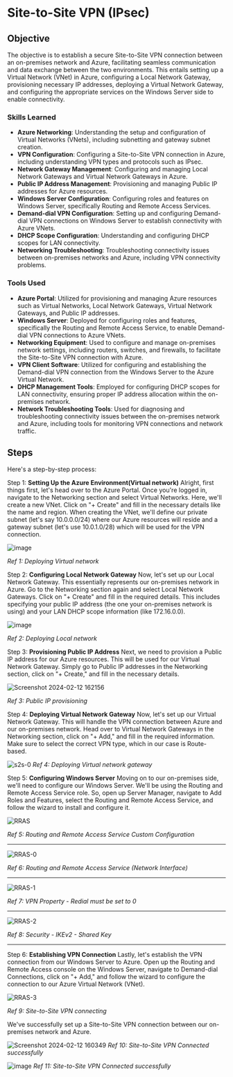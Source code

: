 # Site-to-Site VPN (IPsec)

## Objective

The objective is to establish a secure Site-to-Site VPN connection between an on-premises network and Azure, facilitating seamless communication and data exchange between the two environments. This entails setting up a Virtual Network (VNet) in Azure, configuring a Local Network Gateway, provisioning necessary IP addresses, deploying a Virtual Network Gateway, and configuring the appropriate services on the Windows Server side to enable connectivity.

### Skills Learned

- **Azure Networking**: Understanding the setup and configuration of Virtual Networks (VNets), including subnetting and gateway subnet creation.
- **VPN Configuration**: Configuring a Site-to-Site VPN connection in Azure, including understanding VPN types and protocols such as IPsec.
- **Network Gateway Management**: Configuring and managing Local Network Gateways and Virtual Network Gateways in Azure.
- **Public IP Address Management**: Provisioning and managing Public IP addresses for Azure resources.
- **Windows Server Configuration**: Configuring roles and features on Windows Server, specifically Routing and Remote Access Services.
- **Demand-dial VPN Configuration**: Setting up and configuring Demand-dial VPN connections on Windows Server to establish connectivity with Azure VNets.
- **DHCP Scope Configuration**: Understanding and configuring DHCP scopes for LAN connectivity.
- **Networking Troubleshooting**: Troubleshooting connectivity issues between on-premises networks and Azure, including VPN connectivity problems.

### Tools Used

- **Azure Portal**: Utilized for provisioning and managing Azure resources such as Virtual Networks, Local Network Gateways, Virtual Network Gateways, and Public IP addresses.
- **Windows Server**: Deployed for configuring roles and features, specifically the Routing and Remote Access Service, to enable Demand-dial VPN connections to Azure VNets.
- **Networking Equipment**: Used to configure and manage on-premises network settings, including routers, switches, and firewalls, to facilitate the Site-to-Site VPN connection with Azure.
- **VPN Client Software**: Utilized for configuring and establishing the Demand-dial VPN connection from the Windows Server to the Azure Virtual Network.
- **DHCP Management Tools**: Employed for configuring DHCP scopes for LAN connectivity, ensuring proper IP address allocation within the on-premises network.
- **Network Troubleshooting Tools**: Used for diagnosing and troubleshooting connectivity issues between the on-premises network and Azure, including tools for monitoring VPN connections and network traffic.

## Steps

Here's a step-by-step process:

Step 1: **Setting Up the Azure Environment(Virtual network)**
Alright, first things first, let's head over to the Azure Portal. Once you're logged in, navigate to the Networking section and select Virtual Networks. Here, we'll create a new VNet. Click on "+ Create" and fill in the necessary details like the name and region. When creating the VNet, we'll define our private subnet (let's say 10.0.0.0/24) where our Azure resources will reside and a gateway subnet (let's use 10.0.1.0/28) which will be used for the VPN connection.


![image](https://github.com/rasheedjimoh/S2SVPN/assets/157264080/0be2751e-fb34-433f-861a-9d1130c34309)

*Ref 1: Deploying Virtual network*


Step 2: **Configuring Local Network Gateway**
Now, let's set up our Local Network Gateway. This essentially represents our on-premises network in Azure. Go to the Networking section again and select Local Network Gateways. Click on "+ Create" and fill in the required details. This includes specifying your public IP address (the one your on-premises network is using) and your LAN DHCP scope information (like 172.16.0.0).

![image](https://github.com/rasheedjimoh/S2SVPN/assets/157264080/2bb293b7-3039-4c7c-8d5f-4ebec6f11d77)

*Ref 2: Deploying Local network*

Step 3: **Provisioning Public IP Address**
Next, we need to provision a Public IP address for our Azure resources. This will be used for our Virtual Network Gateway. Simply go to Public IP addresses in the Networking section, click on "+ Create," and fill in the necessary details.

![Screenshot 2024-02-12 162156](https://github.com/rasheedjimoh/S2SVPN/assets/157264080/96f6dcea-10af-48bd-bc1b-6b98cdb14155)

*Ref 3: Public IP provisioning*

Step 4: **Deploying Virtual Network Gateway**
Now, let's set up our Virtual Network Gateway. This will handle the VPN connection between Azure and our on-premises network. Head over to Virtual Network Gateways in the Networking section, click on "+ Add," and fill in the required information. Make sure to select the correct VPN type, which in our case is Route-based.

![s2s-0](https://github.com/rasheedjimoh/S2SVPN/assets/157264080/72f47ba1-d4ad-4f04-9aaf-120b16e7ecdd)
*Ref 4: Deploying Virtual network gateway*

Step 5: **Configuring Windows Server**
Moving on to our on-premises side, we'll need to configure our Windows Server. We'll be using the Routing and Remote Access Service role. So, open up Server Manager, navigate to Add Roles and Features, select the Routing and Remote Access Service, and follow the wizard to install and configure it.

![RRAS](https://github.com/rasheedjimoh/S2SVPN/assets/157264080/e8dc75a6-ee86-4f07-acbe-090f43213b8d)

*Ref 5: Routing and Remote Access Service Custom Configuration*

-----

![RRAS-0](https://github.com/rasheedjimoh/S2SVPN/assets/157264080/7dc2c9bc-bbe2-42f7-bca2-64ee73e8015c)

*Ref 6: Routing and Remote Access Service (Network Interface)*

-----

![RRAS-1](https://github.com/rasheedjimoh/S2SVPN/assets/157264080/89ab6276-9f19-4e14-b919-6546244406bf)

*Ref 7: VPN Property - Redial must be set to 0*

-----

![RRAS-2](https://github.com/rasheedjimoh/S2SVPN/assets/157264080/d5888773-a6aa-47f3-92aa-4b8c7ae5f098)

*Ref 8: Security - IKEv2 - Shared Key*

-----


Step 6: **Establishing VPN Connection**
Lastly, let's establish the VPN connection from our Windows Server to Azure. Open up the Routing and Remote Access console on the Windows Server, navigate to Demand-dial Connections, click on "+ Add," and follow the wizard to configure the connection to our Azure Virtual Network (VNet).

![RRAS-3](https://github.com/rasheedjimoh/S2SVPN/assets/157264080/097120c0-1ca0-40d8-ae3a-5916fdc12b89)

*Ref 9: Site-to-Site VPN connecting*

We've successfully set up a Site-to-Site VPN connection between our on-premises network and Azure.

![Screenshot 2024-02-12 160349](https://github.com/rasheedjimoh/S2SVPN/assets/157264080/e11a5370-a351-4f58-a95f-2086f2f37ee5)
*Ref 10: Site-to-Site VPN Connected successfully*

![image](https://github.com/rasheedjimoh/S2SVPN/assets/157264080/f73c659a-8b02-488e-90a9-b446c51f7ddd)
*Ref 11: Site-to-Site VPN Connected successfully*
